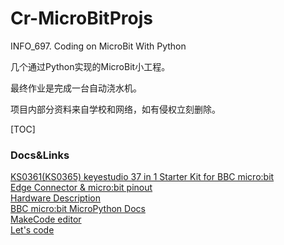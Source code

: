 # Cr-MicroBitProjs
INFO_697. Coding on MicroBit With Python  

几个通过Python实现的MicroBit小工程。  

最终作业是完成一台自动浇水机。  

项目内部分资料来自学校和网络，如有侵权立刻删除。  

[TOC]

### Docs&Links
[KS0361(KS0365) keyestudio 37 in 1 Starter Kit for BBC micro:bit](https://wiki.keyestudio.com/KS0361(KS0365)_keyestudio_37_in_1_Starter_Kit_for_BBC_micro:bit)  
[Edge Connector & micro:bit pinout](https://tech.microbit.org/hardware/edgeconnector/)  
[Hardware Description](https://tech.microbit.org/hardware/)  
[BBC micro:bit MicroPython Docs](https://microbit-micropython.readthedocs.io/en/latest/tutorials/hello.html)  
[MakeCode editor](https://makecode.microbit.org/#editor)  
[Let's code](https://microbit.org/code/)  

